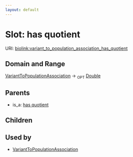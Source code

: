 ```yaml
---
layout: default
---
```



# Slot: has quotient




URI: [biolink:variant_to_population_association_has_quotient](https://w3id.org/biolink/vocab/variant_to_population_association_has_quotient)

## Domain and Range

[VariantToPopulationAssociation](VariantToPopulationAssociation.md) ->  <sub>OPT</sub> [Double](Double.md)

## Parents

 *  is_a: [has quotient](has_quotient.md)

## Children


## Used by

 * [VariantToPopulationAssociation](VariantToPopulationAssociation.md)
